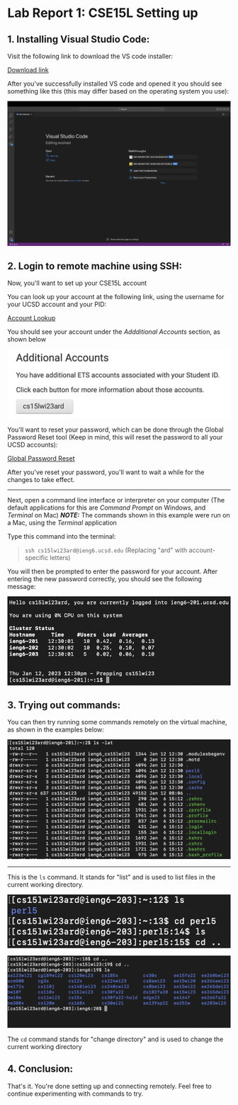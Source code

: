 
# Lab Report 1: CSE15L Setting up 

## 1. **Installing Visual Studio Code**: ##

Visit the following link to download the VS code installer:

[Download link](https://code.visualstudio.com/download)



After you've successfully installed VS code and opened it you should see something like this (this may differ based on the operating system you use):

![Image](VSCode.png)

## 2. **Login to remote machine using SSH**: ##

Now, you'll want to set up your CSE15L account 

You can look up your account at the following link, using the username for your UCSD account and your PID:

[Account Lookup](https://sdacs.ucsd.edu/~icc/index.php)

You should see your account under the *Addditional Accounts* section, as shown below

![Image](Account.png)

You'll want to reset your password, which can be done through the Global Password Reset tool (Keep in mind, this will reset the password to all your UCSD accounts):

[Global Password Reset](https://sdacs.ucsd.edu/~icc/password.php)

After you've reset your password, you'll want to wait a while for the changes to take effect.

---

Next, open a command line interface or interpreter on your computer (The default applications for this are *Command Prompt* on Windows, and *Terminal* on Mac)
**_NOTE:_** The commands shown in this example were run on a Mac, using the *Terminal* application

Type this command into the terminal: 
> `ssh cs15lwi23ard@ieng6.ucsd.edu` (Replacing "ard" with account-specific letters)

You will then be prompted to enter the password for your account. After entering the new password correctly, you should see the following message:

![Image](SSH.png)

## 3. **Trying out commands**: ##

You can then try running some commands remotely on the virtual machine, as shown in the examples below:

![Image](Command1.png)

---

This is the `ls` command. It stands for "list" and is used to list files in the current working directory.

![Image](CommandOther.png)

![Image](CommandOther2nd.png)

The `cd` command stands for "change directory" and is used to change the current working directory

## 4. **Conclusion**: ##

That's it. You're done setting up and connecting remotely. Feel free to continue experimenting with commands to try.
